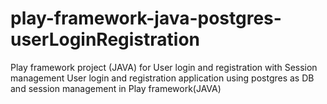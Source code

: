 # play-framework-java-postgres-userLoginRegistration
Play framework project (JAVA) for User login and registration with Session management
User login and registration application using postgres as DB and session management in Play framework(JAVA)
